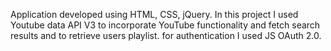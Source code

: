 Application developed using HTML, CSS, jQuery.
In this project I used Youtube data API V3 to incorporate 
YouTube functionality and fetch search results and
to retrieve users playlist. for authentication I used JS OAuth 2.0.